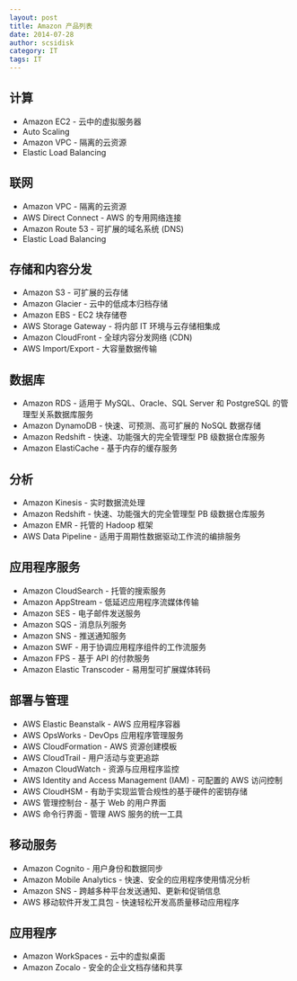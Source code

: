 ```yaml
---
layout: post
title: Amazon 产品列表
date: 2014-07-28
author: scsidisk
category: IT
tags: IT
---
```



## 计算

- Amazon EC2 - 云中的虚拟服务器
- Auto Scaling
- Amazon VPC - 隔离的云资源
- Elastic Load Balancing

## 联网

- Amazon VPC - 隔离的云资源
- AWS Direct Connect - AWS 的专用网络连接
- Amazon Route 53 - 可扩展的域名系统 (DNS)
- Elastic Load Balancing

## 存储和内容分发

- Amazon S3 - 可扩展的云存储
- Amazon Glacier - 云中的低成本归档存储
- Amazon EBS - EC2 块存储卷
- AWS Storage Gateway - 将内部 IT 环境与云存储相集成
- Amazon CloudFront - 全球内容分发网络 (CDN)
- AWS Import/Export - 大容量数据传输

## 数据库

- Amazon RDS - 适用于 MySQL、Oracle、SQL Server 和 PostgreSQL 的管理型关系数据库服务
- Amazon DynamoDB - 快速、可预测、高可扩展的 NoSQL 数据存储
- Amazon Redshift - 快速、功能强大的完全管理型 PB 级数据仓库服务
- Amazon ElastiCache - 基于内存的缓存服务

## 分析

- Amazon Kinesis - 实时数据流处理
- Amazon Redshift - 快速、功能强大的完全管理型 PB 级数据仓库服务
- Amazon EMR - 托管的 Hadoop 框架
- AWS Data Pipeline - 适用于周期性数据驱动工作流的编排服务


## 应用程序服务

- Amazon CloudSearch - 托管的搜索服务
- Amazon AppStream - 低延迟应用程序流媒体传输
- Amazon SES - 电子邮件发送服务
- Amazon SQS - 消息队列服务
- Amazon SNS - 推送通知服务
- Amazon SWF - 用于协调应用程序组件的工作流服务
- Amazon FPS - 基于 API 的付款服务
- Amazon Elastic Transcoder - 易用型可扩展媒体转码

## 部署与管理

- AWS Elastic Beanstalk - AWS 应用程序容器
- AWS OpsWorks - DevOps 应用程序管理服务
- AWS CloudFormation - AWS 资源创建模板
- AWS CloudTrail - 用户活动与变更追踪
- Amazon CloudWatch - 资源与应用程序监控
- AWS Identity and Access Management (IAM) - 可配置的 AWS 访问控制
- AWS CloudHSM - 有助于实现监管合规性的基于硬件的密钥存储
- AWS 管理控制台 - 基于 Web 的用户界面
- AWS 命令行界面 - 管理 AWS 服务的统一工具

## 移动服务

- Amazon Cognito - 用户身份和数据同步
- Amazon Mobile Analytics - 快速、安全的应用程序使用情况分析
- Amazon SNS - 跨越多种平台发送通知、更新和促销信息
- AWS 移动软件开发工具包 - 快速轻松开发高质量移动应用程序

## 应用程序

- Amazon WorkSpaces - 云中的虚拟桌面
- Amazon Zocalo - 安全的企业文档存储和共享